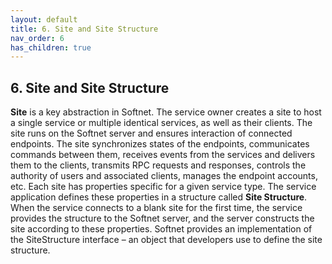 ```yaml
---
layout: default
title: 6. Site and Site Structure
nav_order: 6
has_children: true
---
```


## 6. Site and Site Structure

**Site** is a key abstraction in Softnet. The service owner creates a site to host a single service or multiple identical services, as well as their clients. The site runs on the Softnet server and ensures interaction of connected endpoints. The site synchronizes states of the endpoints, communicates commands between them, receives events from the services and delivers them to the clients, transmits RPC requests and responses, controls the authority of users and associated clients, manages the endpoint accounts, etc. Each site has properties specific for a given service type. The service application defines these properties in a structure called **Site Structure**. When the service connects to a blank site for the first time, the service provides the structure to the Softnet server, and the server constructs the site according to these properties.
Softnet provides an implementation of the SiteStructure interface – an object that developers use to define the site structure.
